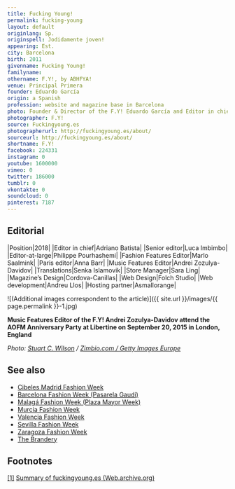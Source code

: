 ```yaml
---
title: Fucking Young!
permalink: fucking-young
layout: default
originlang: Sp.
originspell: Jodidamente joven!
appearing: Est.
city: Barcelona
birth: 2011
givenname: Fucking Young!
familyname:
othername: F.Y!, by ABHFYA!
venue: Principal Primera
founder: Eduardo García
origin: a Spanish
profession: website and magazine base in Barcelona
photo: Founder & Director of the F.Y! Eduardo García and Editor in chief  Adriano Batista.
photographer: F.Y!
source: Fuckingyoung.es
photographerurl: http://fuckingyoung.es/about/
sourceurl: http://fuckingyoung.es/about/
shortname: F.Y!
facebook: 224331
instagram: 0
youtube: 1600000
vimeo: 0
twitter: 186000
tumblr: 0
vkontakte: 0
soundcloud: 0
pinterest: 7187
---
```


## Editorial

|Position|2018|
|Editor in chief|Adriano Batista|
|Senior editor|Luca Imbimbo|
|Editor-at-large|Philippe Pourhashemi|
|Fashion Features Editor|Marlo Saalmink|
|Paris editor|Anna Barr|
|Music Features Editor|Andrei Zozulya-Davidov|
|Translations|Senka Islamovik|
|Store Manager|Sara Ling|
|Magazine’s Design|Cordova-Canillas|
|Web Design|Folch Studio|
|Web development|Andreu Llos|
|Hosting partner|Asmallorange|

![(Additional images correspondent to the article)]({{ site.url }}/images/{{ page.permalink }}-1.jpg)

**Music Features Editor of the F.Y! Andrei Zozulya-Davidov attend the AOFM Anniversary Party at Libertine on September 20, 2015 in London, England**

*Photo: [Stuart C. Wilson](index) / [Zimbio.com / Getty Images Europe](http://www.zimbio.com/photos/Andrei+Zozulya-Davidov/AOFM+10th+Anniversary+Party/jiOPnm-sIhV)*

## See also

+ [Cibeles Madrid Fashion Week](fashion-weeks-around-the-world)
+ [Barcelona Fashion Week (Pasarela Gaudí)](fashion-weeks-around-the-world)
+ [Malagá Fashion Week (Plaza Mayor Week)](fashion-weeks-around-the-world)
+ [Murcia Fashion Week](fashion-weeks-around-the-world)
+ [Valencia Fashion Week](fashion-weeks-around-the-world)
+ [Sevilla Fashion Week](fashion-weeks-around-the-world)
+ [Zaragoza Fashion Week](zaragoza-fashion-week)
+ [The Brandery](fashion-weeks-around-the-world)

## Footnotes

[[1]](#a1) <span id="f1"></span> [Summary of fuckingyoung.es (Web.archive.org)](https://web.archive.org/web/*/http://fuckingyoung.es)
